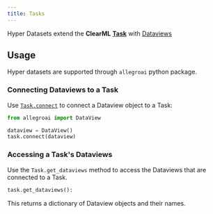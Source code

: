 ```yaml
---
title: Tasks
---
```

 
Hyper Datasets extend the **ClearML** [**Task**](../fundamentals/task.md) with [Dataviews](dataviews.md)

## Usage 

Hyper datasets are supported through `allegroai` python package.

### Connecting Dataviews to a Task

Use [`Task.connect`](../references/sdk/task.md#connect) to connect a Dataview object to a Task: 

```python
from allegroai import DataView

dataview = DataView()
task.connect(dataview)
```

### Accessing a Task's Dataviews

Use the `Task.get_dataviews` method to access the Dataviews that are connected to a Task. 

```python
task.get_dataviews():
```

This returns a dictionary of Dataview objects and their names.
        
